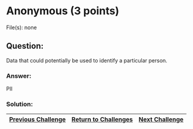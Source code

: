 # Anonymous (3 points)

File(s): none

## Question:

Data that could potentially be used to identify a particular person.

### Answer:

PII

### Solution:



| [Previous Challenge](/Challenges/Protect-And-Defend/11) | [Return to Challenges](/Challenges/../../../#modules) | [Next Challenge](/Challenges/Securely-Provision/2) |
| :------- | :-----: | ------: |